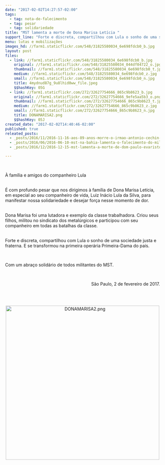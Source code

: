```yaml
---
date: "2017-02-02T14:27:57-02:00"
tags:
  - tag: nota-de-falecimento
  - tag: pesar
  - tag: solidariedade
title: "MST lamenta a morte de Dona Marisa Letícia "
support_line: "Forte e discreta, compartilhou com Lula o sonho de uma sociedade justa e fraterna"
menu: lutas e mobilizações
images_hd: //farm1.staticflickr.com/548/31825580034_6e698fdcb0_b.jpg
layout: post
files:
  - link: //farm1.staticflickr.com/548/31825580034_6e698fdcb0_b.jpg
    original: //farm1.staticflickr.com/548/31825580034_044df04722_o.jpg
    thumbnail: //farm1.staticflickr.com/548/31825580034_6e698fdcb0_t.jpg
    medium: //farm1.staticflickr.com/548/31825580034_6e698fdcb0_z.jpg
    small: //farm1.staticflickr.com/548/31825580034_6e698fdcb0_n.jpg
    title: 4mydnud87g_9u8lhid0ww_file.jpeg
    $$hashKey: 05G
  - link: //farm1.staticflickr.com/272/32627754666_865c9b8623_b.jpg
    original: //farm1.staticflickr.com/272/32627754666_9efe5aa5b3_o.png
    thumbnail: //farm1.staticflickr.com/272/32627754666_865c9b8623_t.jpg
    medium: //farm1.staticflickr.com/272/32627754666_865c9b8623_z.jpg
    small: //farm1.staticflickr.com/272/32627754666_865c9b8623_n.jpg
    title: DONAMARISA2.png
    $$hashKey: 05J
created_date: "2017-02-02T14:40:46-02:00"
published: true
releated_posts:
  - _posts/2016/11/2016-11-16-aos-89-anos-morre-o-irmao-antonio-cechin-um-lutador-dos-movimentos-populares.md
  - _posts/2016/06/2016-06-10-mst-na-bahia-lamenta-o-falecimento-do-militante-pedro-ribeiro.md
  - _posts/2016/12/2016-12-15-mst-lamenta-a-morte-de-dom-paulo-evaristo-arns.md

---
```

<p>&nbsp;</p>

<p>&Agrave; fam&iacute;lia e amigos do companheiro Lula</p>

<p><br />
&Eacute; com profundo pesar que nos dirigimos &agrave; fam&iacute;lia de Dona Marisa Let&iacute;cia, em especial ao seu companheiro de vida, Luiz In&aacute;cio Lula da Silva, para manifestar nossa solidariedade e desejar for&ccedil;a nesse momento de dor.&nbsp;</p>

<p><br />
Dona Marisa foi uma lutadora e exemplo da classe trabalhadora. Criou seus filhos, militou no sindicato dos metal&uacute;rgicos e participou com seu companheiro em todas as batalhas da classe.&nbsp;</p>

<p><br />
Forte e discreta, compartilhou com Lula o sonho de uma sociedade justa e fraterna. E se transformou na primeira oper&aacute;ria Primeira-Dama do pa&iacute;s.</p>

<p>&nbsp;</p>

<p>Com um abra&ccedil;o solid&aacute;rio de todos militantes do MST.&nbsp;</p>

<p>&nbsp;</p>

<p style="text-align: right;">S&atilde;o Paulo, 2 de fevereiro de 2017.</p>

<p style="text-align: right;"><br />
&nbsp;</p>

<p style="text-align:center"><img alt="DONAMARISA2.png" height="500" src="//farm1.staticflickr.com/272/32627754666_865c9b8623_b.jpg" width="500" /></p>

<p style="text-align: right;">&nbsp;</p>

<p style="text-align: right;">&nbsp;</p>
